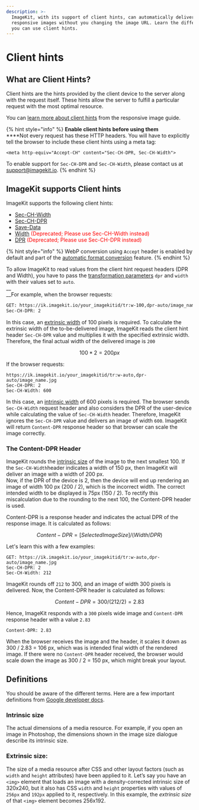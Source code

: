 ```yaml
---
description: >-
  ImageKit, with its support of client hints, can automatically deliver
  responsive images without you changing the image URL. Learn the different ways
  you can use client hints.
---
```


# Client hints

## What are Client Hints?

Client hints are the hints provided by the client device to the server along with the request itself. These hints allow the server to fulfill a particular request with the most optimal resource.

You can [learn more about client hints](https://imagekit.io/responsive-images/#chapter-7---using-client-hints) from the responsive image guide.

{% hint style="info" %}
**Enable client hints before using them**\
****Not every request has these HTTP headers. You will have to explicitly tell the browser to include these client hints using a meta tag:

```markup
<meta http-equiv="Accept-CH" content="Sec-CH-DPR, Sec-CH-Width">
```

To enable support for `Sec-CH-DPR` and `Sec-CH-Width`, please contact us at [support@imagekit.io](mailto:support@imagekit.io).
{% endhint %}

## ImageKit supports Client hints

ImageKit supports the following client hints:

* [Sec-CH-Width](https://imagekit.io/responsive-images/#sec-ch-width)
* [Sec-CH-DPR](https://imagekit.io/responsive-images/#sec-ch-dpr)
* [Save-Data](https://imagekit.io/responsive-images/#save-data)
* [Width](https://imagekit.io/responsive-images/#sec-ch-width) <span style="color:red; font-size:14px;">(Deprecated; Please use Sec-CH-Width instead)</span>
* [DPR](https://imagekit.io/responsive-images/#sec-ch-dpr) <span style="color:red; font-size:14px;">(Deprecated; Please use Sec-CH-DPR instead)</span>

{% hint style="info" %}
WebP conversion using `Accept` header is enabled by default and part of the [automatic format conversion](image-optimization/automatic-image-format-conversion.md) feature.
{% endhint %}

To allow ImageKit to read values from the client hint request headers (DPR and Width), you have to pass the [transformation parameters](https://docs.imagekit.io/features/image-transformations) `dpr` and `width` with their values set to `auto`.\
__\
__For example, when the browser requests:

```bash
GET: https://ik.imagekit.io/your_imagekitid/tr:w-100,dpr-auto/image_name.jpg
Sec-CH-DPR: 2
```

In this case, an [extrinsic width](client-hints.md#extrinsic-size) of 100 pixels is required. To calculate the extrinsic width of the to-be-delivered image, ImageKit reads the client hint header `Sec-CH-DPR` value and multiplies it with the specified extrinsic width. Therefore, the final actual width of the delivered image is `200`

$$
100 * 2 = 200 px
$$

If the browser requests:

```
https://ik.imagekit.io/your_imagekitid/tr:w-auto,dpr-auto/image_name.jpg
Sec-CH-DPR: 2
Sec-CH-Width: 600
```

In this case, an [intrinsic width](client-hints.md#intrinsic-size) of 600 pixels is required.  The browser sends `Sec-CH-Width` request header and also considers the DPR of the user-device while calculating the value of `Sec-CH-Width` header. Therefore, ImageKit ignores the `Sec-CH-DPR` value and delivers an image of width `600`. ImageKit will return `Content-DPR` response header so that browser can scale the image correctly. 

### The Content-DPR Header

ImageKit rounds the [intrinsic size](client-hints.md#intrinsic-size) of the image to the next smallest 100. If the `Sec-CH-Width`header indicates a width of 150 px, then ImageKit will deliver an image with a width of 200 px.\
Now, if the DPR of the device is 2,  then the device will end up rendering an image of width 100 px (200 / 2), which is the incorrect width. The correct intended width to be displayed is 75px (150 / 2). To rectify this miscalculation due to the rounding to the next 100, the Content-DPR header is used.

Content-DPR is a response header and indicates the actual DPR of the response image. It is calculated as follows:

$$
Content-DPR = [Selected Image Size] / (Width / DPR)
$$

Let's learn this with a few examples:

```
GET: https://ik.imagekit.io/your_imagekitid/tr:w-auto,dpr-auto/image_name.jpg
Sec-CH-DPR: 2
Sec-CH-Width: 212
```

ImageKit rounds off `212` to 300, and an image of width 300 pixels is delivered. Now, the Content-DPR header is calculated as follows:

$$
Content-DPR = 300/ (212 / 2) = 2.83
$$

Hence, ImageKit responds with a `300` pixels wide image and `Content-DPR` response header with a value `2.83`

```
Content-DPR: 2.83
```

When the browser receives the image and the header, it scales it down as 300 / 2.83 = 106 px, which was is intended final width of the rendered image. If there were no `Content-DPR` header received, the browser would scale down the image as 300 / 2 = 150 px, which might break your layout.

## Definitions

You should be aware of the different terms. Here are a few important definitions from [Google developer docs](https://developers.google.com/web/fundamentals/performance/optimizing-content-efficiency/client-hints).

### Intrinsic size

The actual dimensions of a media resource. For example, if you open an image in Photoshop, the dimensions shown in the image size dialogue describe its intrinsic size.

### **Extrinsic size:**

The size of a media resource after CSS and other layout factors (such as `width` and `height` attributes) have been applied to it. Let’s say you have an `<img>` element that loads an image with a density-corrected intrinsic size of 320x240, but it also has CSS `width` and `height` properties with values of `256px` and `192px` applied to it, respectively. In this example, the _extrinsic size_ of that `<img>` element becomes 256x192.
